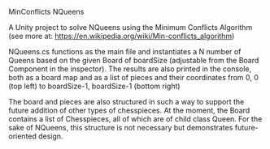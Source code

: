 MinConflicts NQueens

A Unity project to solve NQueens using the Minimum Conflicts Algorithm (see more at: https://en.wikipedia.org/wiki/Min-conflicts_algorithm)

NQueens.cs functions as the main file and instantiates a N number of Queens based on the given Board of boardSize (adjustable from the Board Component in the inspector). 
 The results are also printed in the console, both as a board map and as a list of pieces and their coordinates from 0, 0 (top left) to boardSize-1, boardSize-1 (bottom right)

The board and pieces are also structured in such a way to support the future addition of other types of chesspieces.  At the moment, the Board contains a list of Chesspieces, all of which are of child class Queen.  For the sake of NQueens, this structure is not necessary but demonstrates future-oriented design.



